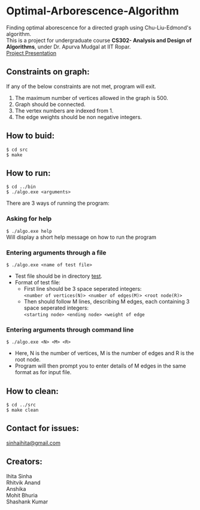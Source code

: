 # Optimal-Arborescence-Algorithm
Finding optimal aborescence for a directed graph using Chu-Liu-Edmond's algorithm.<br>
This is a project for undergraduate course **CS302- Analysis and Design of Algorithms**, under Dr. Apurva Mudgal at IIT Ropar.<br>
[Project Presentation](https://docs.google.com/presentation/d/1SkXv83kXbz3fTvDiAbPCYEfBoY8VLyv3/edit?usp=sharing&ouid=104604015973551543916&rtpof=true&sd=true)

## Constraints on graph:
If any of the below constraints are not met, program will exit.
1. The maximum number of vertices allowed in the graph is 500.
2. Graph should be connected.
3. The vertex numbers are indexed from 1.
4. The edge weights should be non negative integers.

## How to buid:
```console
$ cd src
$ make
```

## How to run:
```console
$ cd ../bin
$ ./algo.exe <arguments>
```
There are 3 ways of running the program:

### Asking for help
`$ ./algo.exe help`<br>
Will display a short help message on how to run the program

### Entering arguments through a file
`$ ./algo.exe <name of test file>`<br>
- Test file should be in directory [test](test/).
- Format of test file:
    - First line should be 3 space seperated integers:<br>
        `<number of vertices(N)> <number of edges(M)> <root node(R)>`
    - Then should follow M lines, describing M edges, each containing 3 space seperated integers:<br>
        `<starting node> <ending node> <weight of edge`

### Entering arguments through command line
`$ ./algo.exe <N> <M> <R>`<br>
- Here, N is the number of vertices, M is the number of edges and R is the root node.
- Program will then prompt you to enter details of M edges in the same format as for input file.

## How to clean:
```console
$ cd ../src
$ make clean
```

## Contact for issues:
sinhaihita@gmail.com

## Creators:
Ihita Sinha<br>
Rhitvik Anand<br>
Anshika<br>
Mohit Bhuria<br>
Shashank Kumar<br>